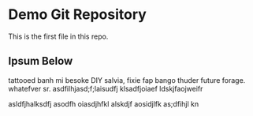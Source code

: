 # Demo Git Repository

This is the first file in this repo.

## Ipsum Below

tattooed banh mi besoke DIY salvia, fixie fap bango thuder future forage. whatefver sr. asdfilhjasd;f;laisudfj klsadfjoiaef ldskjfaojweifr

asldfjhalksdfj asodfh oiasdjhfkl alskdjf aosidjlfk as;dfihjl kn
